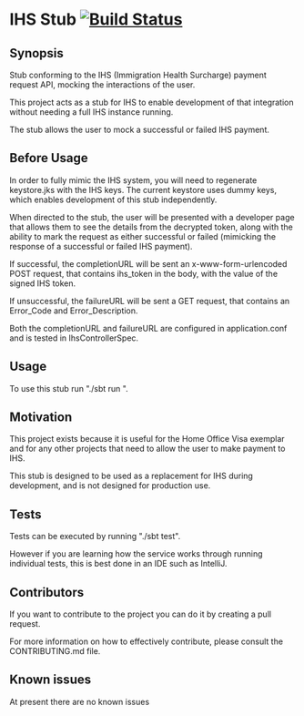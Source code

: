 # IHS Stub [![Build Status](https://travis-ci.org/UKHomeOffice/ihs-stub.svg?branch=master)](https://travis-ci.org/UKHomeOffice/ihs-stub)

## Synopsis

Stub conforming to the IHS (Immigration Health Surcharge) payment request API, mocking the interactions of the user.

This project acts as a stub for IHS to enable development of that integration without needing a full IHS instance running.

The stub allows the user to mock a successful or failed IHS payment.

## Before Usage

In order to fully mimic the IHS system, you will need to regenerate keystore.jks with the IHS keys. The current keystore uses dummy keys, which enables development of this stub independently.

When directed to the stub, the user will be presented with a developer page that allows them to see the details from the decrypted token, along with the ability to mark the request as either successful or failed (mimicking the response of a successful or failed IHS payment).

If successful, the completionURL will be sent an x-www-form-urlencoded POST request, that contains ihs_token in the body, with the value of the signed IHS token.

If unsuccessful, the failureURL will be sent a GET request, that contains an Error_Code and Error_Description.

Both the completionURL and failureURL are configured in application.conf and is tested in IhsControllerSpec.

## Usage

To use this stub run "./sbt run <port>".

## Motivation

This project exists because it is useful for the Home Office Visa exemplar and for any other projects that need to allow the user to make payment to IHS.

This stub is designed to be used as a replacement for IHS during development, and is not designed for production use.

## Tests

Tests can be executed by running "./sbt test".

However if you are learning how the service works through running individual tests, this is best done in an IDE such as IntelliJ.

## Contributors

If you want to contribute to the project you can do it by creating a pull request.

For more information on how to effectively contribute, please consult the CONTRIBUTING.md file.

## Known issues

At present there are no known issues

